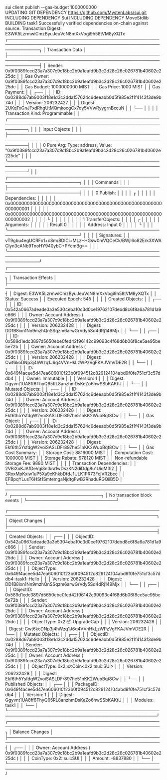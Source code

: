 sui client publish --gas-budget 1000000000                             
UPDATING GIT DEPENDENCY https://github.com/MystenLabs/sui.git
INCLUDING DEPENDENCY Sui
INCLUDING DEPENDENCY MoveStdlib
BUILDING task1
Successfully verified dependencies on-chain against source.
Transaction Digest: E3WK5LzrmwiCmzByuJeuVcN8mXxVogi9h58tVM8yXQTx
╭──────────────────────────────────────────────────────────────────────────────────────────────────────────────╮
│ Transaction Data                                                                                             │
├──────────────────────────────────────────────────────────────────────────────────────────────────────────────┤
│ Sender: 0x9f0389fccd23a7a307c9c18bc2b9a1eafd9b3c2d28c26c026781b40602e225dc                                   │
│ Gas Owner: 0x9f0389fccd23a7a307c9c18bc2b9a1eafd9b3c2d28c26c026781b40602e225dc                                │
│ Gas Budget: 1000000000 MIST                                                                                  │
│ Gas Price: 1000 MIST                                                                                         │
│ Gas Payment:                                                                                                 │
│  ┌──                                                                                                         │
│  │ ID: 0x0288d67ab9003f18e1d3c2dda157624c6deeabb0d5f985e2f1f4143f3de9b74d                                    │
│  │ Version: 206232427                                                                                        │
│  │ Digest: 2UKqTxGnJFxdRhgUtMQmkocgCx7qy5VVwRyygrnBxcuN                                                      │
│  └──                                                                                                         │
│                                                                                                              │
│ Transaction Kind: Programmable                                                                               │
│ ╭──────────────────────────────────────────────────────────────────────────────────────────────────────────╮ │
│ │ Input Objects                                                                                            │ │
│ ├──────────────────────────────────────────────────────────────────────────────────────────────────────────┤ │
│ │ 0   Pure Arg: Type: address, Value: "0x9f0389fccd23a7a307c9c18bc2b9a1eafd9b3c2d28c26c026781b40602e225dc" │ │
│ ╰──────────────────────────────────────────────────────────────────────────────────────────────────────────╯ │
│ ╭─────────────────────────────────────────────────────────────────────────╮                                  │
│ │ Commands                                                                │                                  │
│ ├─────────────────────────────────────────────────────────────────────────┤                                  │
│ │ 0  Publish:                                                             │                                  │
│ │  ┌                                                                      │                                  │
│ │  │ Dependencies:                                                        │                                  │
│ │  │   0x0000000000000000000000000000000000000000000000000000000000000001 │                                  │
│ │  │   0x0000000000000000000000000000000000000000000000000000000000000002 │                                  │
│ │  └                                                                      │                                  │
│ │                                                                         │                                  │
│ │ 1  TransferObjects:                                                     │                                  │
│ │  ┌                                                                      │                                  │
│ │  │ Arguments:                                                           │                                  │
│ │  │   Result 0                                                           │                                  │
│ │  │ Address: Input  0                                                    │                                  │
│ │  └                                                                      │                                  │
│ ╰─────────────────────────────────────────────────────────────────────────╯                                  │
│                                                                                                              │
│ Signatures:                                                                                                  │
│    vT9gbu4egUCRFx1+c8m/8DICi+MLzH+Gsw0mVQCeCk/BWjl6o82Erk3XWAClyn3cANb9TnoHY940ybC+PYcmBg==                  │
│                                                                                                              │
╰──────────────────────────────────────────────────────────────────────────────────────────────────────────────╯
╭───────────────────────────────────────────────────────────────────────────────────────────────────╮
│ Transaction Effects                                                                               │
├───────────────────────────────────────────────────────────────────────────────────────────────────┤
│ Digest: E3WK5LzrmwiCmzByuJeuVcN8mXxVogi9h58tVM8yXQTx                                              │
│ Status: Success                                                                                   │
│ Executed Epoch: 545                                                                               │
│                                                                                                   │
│ Created Objects:                                                                                  │
│  ┌──                                                                                              │
│  │ ID: 0x542a0667adeade3a3e5304eba10c3d0ce19762107debd8c6f8a6a781d1a9c666                         │
│  │ Owner: Account Address ( 0x9f0389fccd23a7a307c9c18bc2b9a1eafd9b3c2d28c26c026781b40602e225dc )  │
│  │ Version: 206232428                                                                             │
│  │ Digest: DD1B8ixn1Nn9mzhQnSSqzm6arwGrVdy5Sd4dRj149Mjx                                           │
│  └──                                                                                              │
│  ┌──                                                                                              │
│  │ ID: 0x589d1edc3897d5650ebe0fed42f96142c99093c4f68d6b06f8ce5ae95be5e72b                         │
│  │ Owner: Account Address ( 0x9f0389fccd23a7a307c9c18bc2b9a1eafd9b3c2d28c26c026781b40602e225dc )  │
│  │ Version: 206232428                                                                             │
│  │ Digest: Cwt6koDNp3j4hWzq1J6q4VVnHkLzWPzVgFKAJVmVDE2R                                           │
│  └──                                                                                              │
│  ┌──                                                                                              │
│  │ ID: 0x649f4acee5d47ea606010f23b0f094512c829124104abd9f0fe751cf3c57ddb4                         │
│  │ Owner: Immutable                                                                               │
│  │ Version: 1                                                                                     │
│  │ Digest: Ggyvnt1UA8ff6ThyQ65RL8anzhmDsKeZo6hwSSbKAKtU                                           │
│  └──                                                                                              │
│ Mutated Objects:                                                                                  │
│  ┌──                                                                                              │
│  │ ID: 0x0288d67ab9003f18e1d3c2dda157624c6deeabb0d5f985e2f1f4143f3de9b74d                         │
│  │ Owner: Account Address ( 0x9f0389fccd23a7a307c9c18bc2b9a1eafd9b3c2d28c26c026781b40602e225dc )  │
│  │ Version: 206232428                                                                             │
│  │ Digest: Ekf6th5YsfdgW2voiSASLDFr897he51nKK2WubBqt8Cw                                           │
│  └──                                                                                              │
│ Gas Object:                                                                                       │
│  ┌──                                                                                              │
│  │ ID: 0x0288d67ab9003f18e1d3c2dda157624c6deeabb0d5f985e2f1f4143f3de9b74d                         │
│  │ Owner: Account Address ( 0x9f0389fccd23a7a307c9c18bc2b9a1eafd9b3c2d28c26c026781b40602e225dc )  │
│  │ Version: 206232428                                                                             │
│  │ Digest: Ekf6th5YsfdgW2voiSASLDFr897he51nKK2WubBqt8Cw                                           │
│  └──                                                                                              │
│ Gas Cost Summary:                                                                                 │
│    Storage Cost: 8816000 MIST                                                                     │
│    Computation Cost: 1000000 MIST                                                                 │
│    Storage Rebate: 978120 MIST                                                                    │
│    Non-refundable Storage Fee: 9880 MIST                                                          │
│                                                                                                   │
│ Transaction Dependencies:                                                                         │
│    2VBiXoKJAfDeVgi8ntkra1wDszKN2diDdp8u1UiqM3i2                                                   │
│    3RoxMpKxiw1uP5Xa9cKhkbDfdJ1ULK1PR73FcjVR2bcc                                                   │
│    EFBpqYLusT6HSt1SmtemgaNjdtgFwB2RhaduRGQiiB5D                                                   │
╰───────────────────────────────────────────────────────────────────────────────────────────────────╯
╭─────────────────────────────╮
│ No transaction block events │
╰─────────────────────────────╯

╭──────────────────────────────────────────────────────────────────────────────────────────────────╮
│ Object Changes                                                                                   │
├──────────────────────────────────────────────────────────────────────────────────────────────────┤
│ Created Objects:                                                                                 │
│  ┌──                                                                                             │
│  │ ObjectID: 0x542a0667adeade3a3e5304eba10c3d0ce19762107debd8c6f8a6a781d1a9c666                  │
│  │ Sender: 0x9f0389fccd23a7a307c9c18bc2b9a1eafd9b3c2d28c26c026781b40602e225dc                    │
│  │ Owner: Account Address ( 0x9f0389fccd23a7a307c9c18bc2b9a1eafd9b3c2d28c26c026781b40602e225dc ) │
│  │ ObjectType: 0x649f4acee5d47ea606010f23b0f094512c829124104abd9f0fe751cf3c57ddb4::task1::Hello  │
│  │ Version: 206232428                                                                            │
│  │ Digest: DD1B8ixn1Nn9mzhQnSSqzm6arwGrVdy5Sd4dRj149Mjx                                          │
│  └──                                                                                             │
│  ┌──                                                                                             │
│  │ ObjectID: 0x589d1edc3897d5650ebe0fed42f96142c99093c4f68d6b06f8ce5ae95be5e72b                  │
│  │ Sender: 0x9f0389fccd23a7a307c9c18bc2b9a1eafd9b3c2d28c26c026781b40602e225dc                    │
│  │ Owner: Account Address ( 0x9f0389fccd23a7a307c9c18bc2b9a1eafd9b3c2d28c26c026781b40602e225dc ) │
│  │ ObjectType: 0x2::package::UpgradeCap                                                          │
│  │ Version: 206232428                                                                            │
│  │ Digest: Cwt6koDNp3j4hWzq1J6q4VVnHkLzWPzVgFKAJVmVDE2R                                          │
│  └──                                                                                             │
│ Mutated Objects:                                                                                 │
│  ┌──                                                                                             │
│  │ ObjectID: 0x0288d67ab9003f18e1d3c2dda157624c6deeabb0d5f985e2f1f4143f3de9b74d                  │
│  │ Sender: 0x9f0389fccd23a7a307c9c18bc2b9a1eafd9b3c2d28c26c026781b40602e225dc                    │
│  │ Owner: Account Address ( 0x9f0389fccd23a7a307c9c18bc2b9a1eafd9b3c2d28c26c026781b40602e225dc ) │
│  │ ObjectType: 0x2::coin::Coin<0x2::sui::SUI>                                                    │
│  │ Version: 206232428                                                                            │
│  │ Digest: Ekf6th5YsfdgW2voiSASLDFr897he51nKK2WubBqt8Cw                                          │
│  └──                                                                                             │
│ Published Objects:                                                                               │
│  ┌──                                                                                             │
│  │ PackageID: 0x649f4acee5d47ea606010f23b0f094512c829124104abd9f0fe751cf3c57ddb4                 │
│  │ Version: 1                                                                                    │
│  │ Digest: Ggyvnt1UA8ff6ThyQ65RL8anzhmDsKeZo6hwSSbKAKtU                                          │
│  │ Modules: task1                                                                                │
│  └──                                                                                             │
╰──────────────────────────────────────────────────────────────────────────────────────────────────╯
╭───────────────────────────────────────────────────────────────────────────────────────────────────╮
│ Balance Changes                                                                                   │
├───────────────────────────────────────────────────────────────────────────────────────────────────┤
│  ┌──                                                                                              │
│  │ Owner: Account Address ( 0x9f0389fccd23a7a307c9c18bc2b9a1eafd9b3c2d28c26c026781b40602e225dc )  │
│  │ CoinType: 0x2::sui::SUI                                                                        │
│  │ Amount: -8837880                                                                               │
│  └──                                                                                              │
╰───────────────────────────────────────────────────────────────────────────────────────────────────╯
